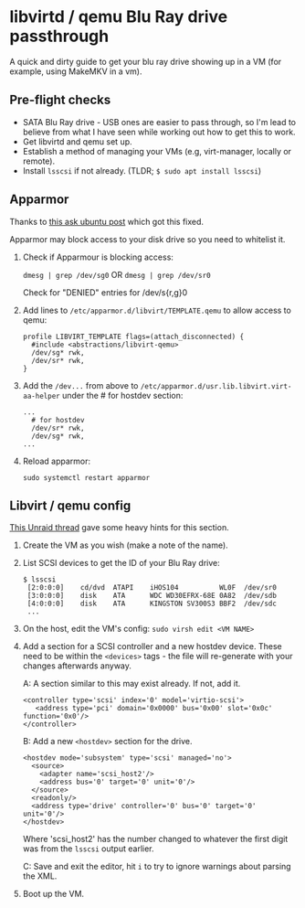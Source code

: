 # libvirtd / qemu Blu Ray drive passthrough

A quick and dirty guide to get your blu ray drive showing up in a VM (for example, using MakeMKV in a vm). 

## Pre-flight checks
* SATA Blu Ray drive - USB ones are easier to pass through, so I'm lead to believe from what I have seen while working out how to get this to work.
* Get libvirtd and qemu set up.
* Establish a method of managing your VMs (e.g, virt-manager, locally or remote).
* Install `lsscsi` if not already. (TLDR; `$ sudo apt install lsscsi`)


## Apparmor

Thanks to [this ask ubuntu post](https://askubuntu.com/questions/1034181/how-can-i-grant-kvm-read-access-to-dev-sg0) which got this fixed.

Apparmor may block access to your disk drive so you need to whitelist it. 
1. Check if Apparmour is blocking access:

   `dmesg | grep /dev/sg0` OR `dmesg | grep /dev/sr0`

   Check for "DENIED" entries for /dev/s{r,g}0 

2. Add lines to `/etc/apparmor.d/libvirt/TEMPLATE.qemu` to allow access to qemu:
   ```
   profile LIBVIRT_TEMPLATE flags=(attach_disconnected) {
     #include <abstractions/libvirt-qemu>
     /dev/sg* rwk,
     /dev/sr* rwk,
   }
   ```

3. Add the `/dev...` from above to `/etc/apparmor.d/usr.lib.libvirt.virt-aa-helper` under the # for hostdev section:
   ```
   ...
     # for hostdev
     /dev/sr* rwk,
     /dev/sg* rwk,
   ...
   ```

4. Reload apparmor:

   `sudo systemctl restart apparmor`


## Libvirt / qemu config

[This Unraid thread](https://forums.unraid.net/topic/33851-blu-ray-dvd-rom-passthrough/) gave some heavy hints for this section.

1. Create the VM as you wish (make a note of the name). 

2. List SCSI devices to get the ID of your Blu Ray drive:
   ```
   $ lsscsi
    [2:0:0:0]    cd/dvd  ATAPI    iHOS104          WL0F  /dev/sr0 
    [3:0:0:0]    disk    ATA      WDC WD30EFRX-68E 0A82  /dev/sdb 
    [4:0:0:0]    disk    ATA      KINGSTON SV300S3 BBF2  /dev/sdc 
    ...
   ```
   
2. On the host, edit the VM's config:
   `sudo virsh edit <VM NAME>`
   
3. Add a section for a SCSI controller and a new hostdev device. These need to be within the `<devices>` tags - the file will re-generate with your changes afterwards anyway. 

   A: A section similar to this may exist already. If not, add it. 
      ```
      <controller type='scsi' index='0' model='virtio-scsi'>
         <address type='pci' domain='0x0000' bus='0x00' slot='0x0c' function='0x0'/>
      </controller>
      ```
      
   B: Add a new `<hostdev>` section for the drive. 
   ```
   <hostdev mode='subsystem' type='scsi' managed='no'>
     <source>
       <adapter name='scsi_host2'/>
       <address bus='0' target='0' unit='0'/>
     </source>
     <readonly/>
     <address type='drive' controller='0' bus='0' target='0' unit='0'/>
   </hostdev>
   ```
   
   Where 'scsi_host2' has the number changed to whatever the first digit was from the `lsscsi` output earlier. 
   
   C: Save and exit the editor, hit `i` to try to ignore warnings about parsing the XML. 

4. Boot up the VM.


  
